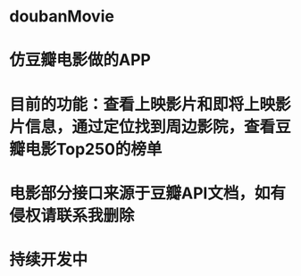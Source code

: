 # doubanMovie
# 仿豆瓣电影做的APP
# 目前的功能：查看上映影片和即将上映影片信息，通过定位找到周边影院，查看豆瓣电影Top250的榜单
# 电影部分接口来源于豆瓣API文档，如有侵权请联系我删除
# 持续开发中
